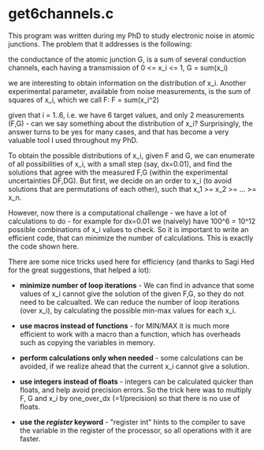 # get6channels.c

This program was written during my PhD to study electronic noise in atomic junctions. The problem that it addresses is the following:

the conductance of the atomic junction G, is a sum of several conduction channels, each having a transmission of 0 <= x_i <= 1,
G = sum(x_i)

we are interesting to obtain information on the distribution of x_i. Another experimental parameter, available from noise measurements, is the sum of squares of x_i, which we call F:
F = sum(x_i^2)

given that i = 1..6, i.e. we have 6 target values, and only 2 measurements (F,G) - can we say something about the distribution of x_i? Surprisingly, the answer turns to be yes for many cases, and that has become a very valuable tool I used throughout my PhD.

To obtain the possible distributions of x_i, given F and G, we can enumerate of all possibilities of x_i, with a small step (say, dx=0.01), and find the solutions that agree with the measured F,G (within the experimental uncertainties DF,DG). But first, we decide on an order to x_i (to avoid solutions that are permutations of each other), such that x_1 >= x_2 >= ... >= x_n.

However, now there is a computational challenge - we have a lot of calculations to do - for example for dx=0.01 we (naively) have 100^6 = 10^12 possible combinations of x_i values to check. So it is important to write an efficient code, that can minimize the number of calculations. This is exactly the code shown here.

There are some nice tricks used here for efficiency (and thanks to Sagi Hed for the great suggestions, that helped a lot):

- **minimize number of loop iterations** - We can find in advance that some values of x_i cannot give the solution of the given F,G, so they do not need to be calcualted. We can reduce the number of loop iterations (over x_i), by calculating the possible min-max values for each x_i.

- **use macros instead of functions** - for MIN/MAX it is much more efficient to work with a macro than a function, which has overheads such as copying the variables in memory.

- **perform calculations only when needed** - some calculations can be avoided, if we realize ahead that the current x_i cannot give a solution.

- **use integers instead of floats** - integers can be calculated quicker than floats, and help avoid precision errors. So the trick here was to multiply F, G and x_i by one_over_dx (=1/precision) so that there is no use of floats.

- **use the _register_ keyword** - "register int" hints to the compiler to save the variable in the register of the processor, so all operations with it are faster.

